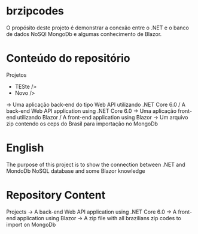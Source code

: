 # brzipcodes
O propósito deste projeto é demonstrar a conexão entre o .NET e o banco de dados NoSQl MongoDb e algumas conhecimento de Blazor.

# Conteúdo do repositório
Projetos
     <ul>
       <li>TESte />
       <li>Novo />
     </ul>
    -> Uma aplicação back-end do tipo Web API utilizando .NET Core 6.0 / A back-end Web API application using .NET Core 6.0
    -> Uma aplicação front-end utilizando Blazor / A front-end application using Blazor
    -> Um arquivo zip contendo os ceps do Brasil para importação no MongoDb

# English
The purpose of this project is to show the connection between .NET and MondoDb NoSQL database and some Blazor knowledge  

# Repository Content
Projects
    -> A back-end Web API application using .NET Core 6.0
    -> A front-end application using Blazor
    -> A zip file with all brazilians zip codes to import on MongoDb
